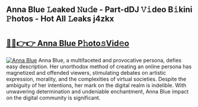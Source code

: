 ## Anna Blue 𝙻eaked 𝙽u𝚍e - Part-dDJ 𝚅𝚒deo B𝚒kini 𝙿hotos - Hot All 𝙻eaks j4zkx

# <h2><a href="http://ld2ts18.urlbe.top/?page=Anna+Blue">🔗🔗👉👉 Anna Blue P𝚑oto𝚜Vid𝚎o</a></h2>

[![Anna Blue](https://i.imgur.com/eBuTRDB.gif)](http://ld2ts18.urlbe.top/?page=Anna+Blue)
Anna Blue, a multifaceted and provocative persona, defies easy description. Her unorthodox method of creating an online persona has magnetized and offended viewers, stimulating debates on artistic expression, morality, and the complexities of virtual societies. Despite the ambiguity of her intentions, her mark on the digital realm is indelible. With unwavering determination and undeniable enchantment, Anna Blue impact on the digital community is significant.
